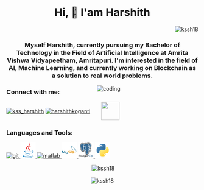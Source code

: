 
<h1 align="center">Hi, 👋  I'am Harshith</h1>

<p align="right"> <img src="https://komarev.com/ghpvc/?username=kssh18&label=Profile%20views&color=0e75b6&style=flat" alt="kssh18" /> </p>

<h3 align="center">Myself Harshith, currently pursuing my Bachelor of Technology in the Field of Artificial Intelligence at Amrita Vishwa Vidyapeetham, Amritapuri. I'm interested in the field of AI, Machine Learning, and  currently working on Blockchain as a solution to real world problems.</h3>


 <img  align="right" alt="coding" width="266" src="https://camo.githubusercontent.com/5ddf73ad3a205111cf8c686f687fc216c2946a75005718c8da5b837ad9de78c9/68747470733a2f2f7468756d62732e6766796361742e636f6d2f4576696c4e657874446576696c666973682d736d616c6c2e676966"/>


<h3 align="left">Connect with me:</h3>
<p align="left">
<a href="https://twitter.com/kss_harshith" target="blank"><img align="center" src="https://raw.githubusercontent.com/rahuldkjain/github-profile-readme-generator/master/src/images/icons/Social/twitter.svg" alt="kss_harshith" height="30" width="40" /></a>
<a href="https://linkedin.com/in/harshithkoganti" target="blank"><img align="center" src="https://raw.githubusercontent.com/rahuldkjain/github-profile-readme-generator/master/src/images/icons/Social/linked-in-alt.svg" alt="harshithkoganti" height="30" width="40" /></a>
<a style="padding-left:25px;" href="mailto:kogantisaiharshith@gmail.com"><img height="48" width="48" align = "center" src="https://camo.githubusercontent.com/a6d8a862aecb6411e963408e9b3c7666ab357cdfecc14a3a13645eb489688cc8/68747470733a2f2f6564656e742e6769746875622e696f2f537570657254696e7949636f6e732f696d616765732f7376672f676d61696c5f6f6c642e737667" /></a>
</p>

<h3 align="left">Languages and Tools:</h3>
<p align="left"> <a href="https://git-scm.com/" target="_blank" rel="noreferrer"> <img src="https://www.vectorlogo.zone/logos/git-scm/git-scm-icon.svg" alt="git" width="40" height="40"/> </a> <a href="https://www.java.com" target="_blank" rel="noreferrer"> <img src="https://raw.githubusercontent.com/devicons/devicon/master/icons/java/java-original.svg" alt="java" width="40" height="40"/> </a> <a href="https://www.mathworks.com/" target="_blank" rel="noreferrer"> <img src="https://upload.wikimedia.org/wikipedia/commons/2/21/Matlab_Logo.png" alt="matlab" width="40" height="40"/> </a> <a href="https://www.mysql.com/" target="_blank" rel="noreferrer"> <img src="https://raw.githubusercontent.com/devicons/devicon/master/icons/mysql/mysql-original-wordmark.svg" alt="mysql" width="40" height="40"/> </a> <a href="https://www.postgresql.org" target="_blank" rel="noreferrer"> <img src="https://raw.githubusercontent.com/devicons/devicon/master/icons/postgresql/postgresql-original-wordmark.svg" alt="postgresql" width="40" height="40"/> </a> <a href="https://www.python.org" target="_blank" rel="noreferrer"> <img src="https://raw.githubusercontent.com/devicons/devicon/master/icons/python/python-original.svg" alt="python" width="40" height="40"/> </a> </p>


<p align="center">&nbsp;<img align="center" src="https://github-readme-stats.vercel.app/api?username=kssh18&show_icons=true&locale=en" alt="kssh18" /></p>

<p align="center"><img align="center" src="https://github-readme-streak-stats.herokuapp.com/?user=kssh18&" alt="kssh18" /></p>




